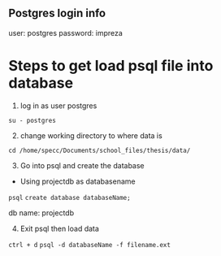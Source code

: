 ## Postgres login info
user: postgres
password: impreza

# Steps to get load psql file into database

1. log in as user postgres 

`su - postgres`

2. change working directory to where data is

`cd /home/specc/Documents/school_files/thesis/data/`

3. Go into psql and create the database
* Using projectdb as databasename

`psql`
`create database databaseName;`

db name: projectdb

4. Exit psql then load data

`ctrl + d`
`psql -d databaseName -f filename.ext`